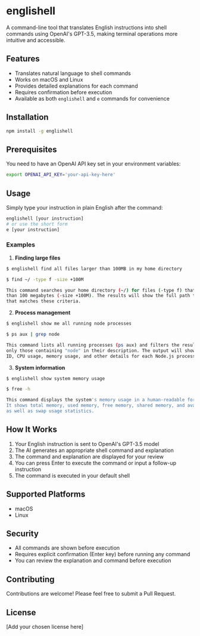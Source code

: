 # englishell

A command-line tool that translates English instructions into shell commands using OpenAI's GPT-3.5, making terminal operations more intuitive and accessible.

## Features

- Translates natural language to shell commands
- Works on macOS and Linux
- Provides detailed explanations for each command
- Requires confirmation before execution
- Available as both `englishell` and `e` commands for convenience

## Installation

```bash
npm install -g englishell
```

## Prerequisites

You need to have an OpenAI API key set in your environment variables:

```bash
export OPENAI_API_KEY='your-api-key-here'
```

## Usage

Simply type your instruction in plain English after the command:

```bash
englishell [your instruction]
# or use the short form
e [your instruction]
```

### Examples

1. **Finding large files**

```bash
$ englishell find all files larger than 100MB in my home directory

$ find ~/ -type f -size +100M

This command searches your home directory (~/) for files (-type f) that are larger
than 100 megabytes (-size +100M). The results will show the full path to each file
that matches these criteria.
```

2. **Process management**

```bash
$ englishell show me all running node processes

$ ps aux | grep node

This command lists all running processes (ps aux) and filters the results to show
only those containing "node" in their description. The output will show the process
ID, CPU usage, memory usage, and other details for each Node.js process.
```

3. **System information**

```bash
$ englishell show system memory usage

$ free -h

This command displays the system's memory usage in a human-readable format (-h).
It shows total memory, used memory, free memory, shared memory, and available memory,
as well as swap usage statistics.
```

## How It Works

1. Your English instruction is sent to OpenAI's GPT-3.5 model
2. The AI generates an appropriate shell command and explanation
3. The command and explanation are displayed for your review
4. You can press Enter to execute the command or input a follow-up instruction
5. The command is executed in your default shell

## Supported Platforms

- macOS
- Linux

## Security

- All commands are shown before execution
- Requires explicit confirmation (Enter key) before running any command
- You can review the explanation and command before execution

## Contributing

Contributions are welcome! Please feel free to submit a Pull Request.

## License

[Add your chosen license here]
